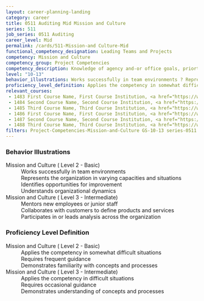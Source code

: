 ```yaml
---
layout: career-planning-landing
category: career
title: 0511 Auditing Mid Mission and Culture
series: 511
job_series: 0511 Auditing
career_level: Mid
permalink: /cards/511-Mission-and Culture-Mid
functional_competency_designation: Leading Teams and Projects
competency: Mission and Culture
competency_group: Project Competencies
competency_description: Knowledge of agency and-or office goals, priorties, purpose, and its underlying values; ability to contribute to agency and-or office success, improvements, and workforce development 
level: "10-13"
behavior_illustrations: Works successfully in team environments ? Represents the organization in varying capacities and situations ? Identifies opportunities for improvement ? Understands organizational dynamics ? Mentors new employees or junior staff ? Collaborates with customers to define products and services ? Participates in or leads analysis across the organization
proficiency_level_definition: Applies the competency in somewhat difficult situations ? Requires frequent guidance ? Demonstrates familiarity with concepts and processes ? Applies the competency in difficult situations ? Requires occasional guidance ? Demonstrates understanding of concepts and processes
relevant_courses: 
 - 1483 First Course Name, First Course Institution, <a href="https://www.cfo.gov">www.cfo.gov</a>
 - 1484 Second Course Name, Second Course Institution, <a href="https://www.cfo.gov">www.cfo.gov</a>
 - 1485 Third Course Name, Third Course Institution, <a href="https://www.cfo.gov">www.cfo.gov</a>
 - 1486 First Course Name, First Course Institution, <a href="https://www.cfo.gov">www.cfo.gov</a>
 - 1487 Second Course Name, Second Course Institution, <a href="https://www.cfo.gov">www.cfo.gov</a>
 - 1488 Third Course Name, Third Course Institution, <a href="https://www.cfo.gov">www.cfo.gov</a>
filters: Project-Competencies-Mission-and-Culture GS-10-13 series-0511
---
```


<div class="desktop:grid-col-6 margin-y-205">
  <div class="border-top-05 bg-white padding-2 shadow-5 height-full members-hover border-1px border-gray-30 border-top-orange radius-lg">
    <h3>Behavior Illustrations</h3>
    <dl class="text-base"><dt>Mission and Culture ( Level 2 - Basic)</dt><dd>Works successfully in team environments </dd><dd> Represents the organization in varying capacities and situations </dd><dd> Identifies opportunities for improvement </dd><dd> Understands organizational dynamics</dd><dt>Mission and Culture ( Level 3 - Intermediate)</dt><dd>Mentors new employees or junior staff </dd><dd> Collaborates with customers to define products and services </dd><dd> Participates in or leads analysis across the organization</dd></dl>
  </div>
</div>
<div class="desktop:grid-col-6 margin-y-205">
  <div class="border-top-05 bg-white padding-2 shadow-5 height-full members-hover border-1px border-gray-30 border-top-orange radius-lg">
    <h3>Proficiency Level Definition</h3>
    <dl class="text-base"><dt>Mission and Culture ( Level 2 - Basic)</dt><dd>Applies the competency in somewhat difficult situations </dd><dd> Requires frequent guidance </dd><dd> Demonstrates familiarity with concepts and processes</dd><dt>Mission and Culture ( Level 3 - Intermediate)</dt><dd>Applies the competency in difficult situations </dd><dd> Requires occasional guidance </dd><dd> Demonstrates understanding of concepts and processes</dd></dl>
  </div>
</div>